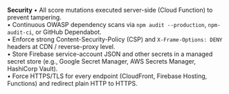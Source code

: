 **Security**
   • All score mutations executed server-side (Cloud Function) to prevent tampering.<br/>
    • Continuous OWASP dependency scans via `npm audit --production`, `npm-audit-ci`, or GitHub Dependabot.<br/>
    • Enforce strong Content-Security-Policy (CSP) and `X-Frame-Options: DENY` headers at CDN / reverse-proxy level.<br/>
    • Store Firebase service-account JSON and other secrets in a managed secret store (e.g., Google Secret Manager, AWS Secrets Manager, HashiCorp Vault).<br/>
    • Force HTTPS/TLS for every endpoint (CloudFront, Firebase Hosting, Functions) and redirect plain HTTP to HTTPS.
